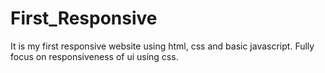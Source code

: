 # First_Responsive
It is my first responsive website using html, css and basic javascript.
Fully focus on responsiveness of ui using css.
